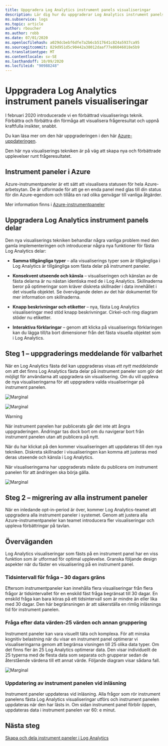 ```yaml
---
title: Uppgradera Log Analytics instrument panels visualiseringar
description: Lär dig hur du uppgraderar Log Analytics instrument panels visualiseringar med frågor som kan ge kraftfulla insikter.
ms.subservice: logs
ms.topic: article
author: rboucher
ms.author: robb
ms.date: 07/01/2020
ms.openlocfilehash: a029dcbebf6dfe7a2b6cb517641c824a5937ca95
ms.sourcegitcommit: 829d951d5c90442a38012daaf77e86046018e5b9
ms.translationtype: MT
ms.contentlocale: sv-SE
ms.lasthandoff: 10/09/2020
ms.locfileid: "90988248"
---
```

# <a name="upgrading-your-log-analytics-dashboard-visualizations"></a>Uppgradera Log Analytics instrument panels visualiseringar

I februari 2020 introducerade vi en förbättrad visualiserings teknik. Förbättra och förbättra din förmåga att visualisera frågeresultat och uppnå kraftfulla insikter, snabbt. 

Du kan läsa mer om den här uppgraderingen i den här [Azure-uppdateringen](https://azure.microsoft.com/updates/azure-monitor-log-analytics-upgraded-results-visualization/). 

Den här nya visualiserings tekniken är på väg att skapa nya och förbättrade upplevelser runt frågeresultatet. 

## <a name="dashboards-in-azure"></a>Instrument paneler i Azure

Azure-instrumentpaneler är ett sätt att visualisera statusen för hela Azure-arbetsytan. De är utformade för att ge en enda panel med glas till din status för din Azure-egendom och tillåta en rad olika genvägar till vanliga åtgärder. 

Mer information finns i [Azure-instrumentpaneler](../../azure-portal/azure-portal-dashboards.md)


## <a name="upgrading-log-analytics-dashboard-parts"></a>Uppgradera Log Analytics instrument panels delar

Den nya visualiserings tekniken behandlar några vanliga problem med den gamla implementeringen och introducerar några nya funktioner för fästa Log Analytics delar: 

- **Samma tillgängliga typer** – alla visualiserings typer som är tillgängliga i Log Analytics är tillgängliga som fästa delar på instrument paneler.

- **Konsekvent utseende och känsla** – visualiseringen och känslan av de fästa delarna är nu nästan identiska med de i Log Analytics. Skillnaderna beror på optimeringar som kräver diskreta skillnader i data innehållet i det visuella objektet. Se övervägande delen av det här dokumentet för mer information om skillnaderna.

- **Knapp beskrivningar och etiketter** – nya, fästa Log Analytics visualiseringar med stöd knapp beskrivningar. Cirkel-och ring diagram stöder nu etiketter.

- **Interaktiva förklaringar** – genom att klicka på visualiserings förklaringen kan du lägga till/ta bort dimensioner från det fästa visuella objektet som i Log Analytics.

## <a name="stage-1---opt-in-upgrade-message"></a>Steg 1 – uppgraderings meddelande för valbarhet

När en Log Analytics fästa del kan uppgraderas visas *ett nytt meddelande* om att det finns Log Analytics fästa delar på instrument paneler som gör det möjligt för användarna att uppgradera sin visualisering. Om du vill uppleva de nya visualiseringarna för att uppgradera valda visualiseringar på instrument panelen.

 
![Marginal](media/dashboard-upgrade/update-message-1.png)
 
![Marginal](media/dashboard-upgrade/update-message-2.png)

> [!WARNING]
> När instrument panelen har publicerats går det inte att ångra uppgraderingen. Ändringar tas dock bort om du navigerar bort från instrument panelen utan att publicera på nytt.  

När du har klickat på den kommer visualiseringen att uppdateras till den nya tekniken. Diskreta skillnader i visualiseringen kan komma att justeras med deras utseende och känsla i Log Analytics.

När visualiseringarna har uppgraderats måste du publicera om instrument panelen för att ändringen ska börja gälla.

![Marginal](media/dashboard-upgrade/update-message-3.png)

## <a name="stage-2---migration-of-all-dashboards"></a>Steg 2 – migrering av alla instrument paneler

När en inledande opt-in-period är över, kommer Log Analytics-teamet att uppgradera alla instrument paneler i systemet. Genom att justera alla Azure-instrumentpaneler kan teamet introducera fler visualiseringar och uppleva förbättringar på tavlan.

## <a name="considerations"></a>Överväganden

Log Analytics visualiseringar som fästs på en instrument panel har en viss funktion som är utformad för optimal upplevelse. Granska följande design aspekter när du fäster en visualisering på en instrument panel.

### <a name="query-time-scope---30-day-limit"></a>Tidsintervall för fråga – 30 dagars gräns

Eftersom instrumentpaneler kan innehålla flera visualiseringar från flera frågor är tidsintervallet för en enskild fäst fråga begränsat till 30 dagar. En enskild fråga kan bara köras på ett tidsintervall som är mindre än eller lika med 30 dagar. Den här begränsningen är att säkerställa en rimlig inläsnings tid för instrument panelen.

### <a name="query-data-values---25-values-and-other-grouping"></a>Fråga efter data värden-25 värden och annan gruppering

Instrument paneler kan vara visuellt täta och komplexa. För att minska kognitiv belastning när du visar en instrument panel optimerar vi visualiseringarna genom att begränsa visningen till 25 olika data typer. Om det finns fler än 25 Log Analytics optimerar data. Den visar individuellt de 25 typerna med de flesta data som separata och grupperar sedan de återstående värdena till ett annat värde. Följande diagram visar sådana fall.  

![Marginal](media/dashboard-upgrade/values-25-limit.png)

### <a name="dashboard-refresh-on-load"></a>Uppdatering av instrument panelen vid inläsning

Instrument paneler uppdateras vid inläsning. Alla frågor som rör instrument panelens fästa Log Analytics visualiseringar utförs och instrument panelen uppdateras när den har lästs in. Om sidan instrument panel förblir öppen, uppdateras data i instrument panelen var 60: e minut.

## <a name="next-steps"></a>Nästa steg

[Skapa och dela instrument paneler i Log Analytics](../learn/tutorial-logs-dashboards.md)
